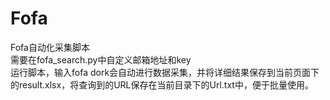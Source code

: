 # Fofa
Fofa自动化采集脚本  
需要在fofa_search.py中自定义邮箱地址和key  
运行脚本，输入fofa dork会自动进行数据采集，并将详细结果保存到当前页面下的result.xlsx，将查询到的URL保存在当前目录下的Url.txt中，便于批量使用。
